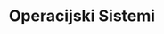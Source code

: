 ---
layout: navigation
title: Operacijski Sistemi
files:
  - name: Predavanja
    path: /predavanja/predavanja
  - name: Vaje
    path: /vaje/vaje
---